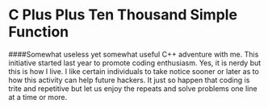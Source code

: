 # C Plus Plus Ten Thousand Simple Function

####Somewhat useless yet somewhat useful C++ adventure with me. This initiative started last year to promote coding enthusiasm. Yes, it is nerdy but this is how I live. I like certain individuals to take notice sooner or later as to how this activity can help future hackers. It just so happen that coding is trite and repetitive but let us enjoy the repeats and solve problems one line at a time or more. 
